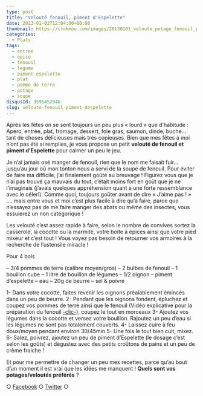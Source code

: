 ```yaml
---
type: post
title: "Velouté fenouil, piment d'Espelette"
date: 2013-01-02T12:04:00+00:00
thumbnail: https://crokmou.com/images/20130101_veloute_potage_fenouil_piment_espelette_0015.jpg
categories:
  - Plats
tags:
  - entree
  - epice
  - fenouil
  - legume
  - piment espelette
  - plat
  - pomme de terre
  - potage
  - soupe
disqusId: 3596452946
slug: veloute-fenouil-piment-despelette
---
```


Après les fêtes on se sent toujours un peu plus « lourd » que d’habitude : Apero, entrée, plat, fromage, dessert, foie gras, saumon, dinde, buche… tant de choses délicieuses mais très copieuses. Bien que mes fêtes à moi n’ont pas été si remplies, je vous propose un petit **velouté de fenouil et piment d’Espelette** pour calmer un peu le jeu.

Je n’ai jamais osé manger de fenouil, rien que le nom me faisait fuir… jusqu’au jour où mon tonton nous a servi de la soupe de fenouil. Pour éviter de faire ma difficile, j’ai finalement goûté au breuvage ! Figurez vous que je n’ai pas trouvé ça mauvais du tout, c’était moins fort en goût que je ne l’imaginais (j’avais quelques appréhension quant a une forte ressemblance avec le céleri). Comme quoi, toujours goûter avant de dire « J’aime pas ! » …. mais entre vous et moi c’est plus facile à dire qu’a faire, parce que n’essayez pas de me faire manger des abats ou même des insectes, vous essuierez un non catégorique !

Les velouté c’est assez rapide à faire, selon le nombre de convives sortez la casserole, la cocotte ou la marmite, votre boite à épices ainsi que votre pied mixeur et c’est tout ! Vous voyez pas besoin de retourner vos armoires à la recherche de l’ustensile miracle !

Pour 4 bols

– 3/4 pommes de terre (calibre moyen/gros)
– 2 bulbes de fenouil
– 1 bouillon cube
– 1 litre de bouillon de légumes
– 1/2 oignon
– piment d’espelette
– eau
– 20g de beurre
– sel & poivre

1- Dans votre cocotte, faites revenir les oignons préalablement émincés dans un peu de beurre.
2- Pendant que les oignons fondent, épluchez et coupez vos pommes de terre ainsi que le fenouil (Vidéo explicative pour la préparation du fenouil [-clic-](http://www.aufeminin.com/recette-video-cuisine/comment-preparer-et-cuire-le-fenouil-n54607.html)), coupez le tout en morceaux
3- Ajoutez vos légumes dans la cocotte et versez votre bouillon. Rajoutez un peu d’eau si les légumes ne sont pas totalement couverts.
4- Laissez cuire à feu doux/moyen pendant environ 30/45min
5- Une fois le tout bien cuit, mixez.
6- Salez, poivrez, ajoutez un peu de piment d’Espelette (le dosage c’est selon les goûts) et dégustez avec des petits croûtons de pains et un peu de crème fraiche !

Et pour me permettre de changer un peu mes recettes, parce qu’au bout d’un moment il est vrai que les idées me manquent ! **Quels sont vos potages/veloutés préférés** ?

○ [Facebook](https://www.facebook.com/crokmou.blog) ○ [Twitter](https://twitter.com/Crokmou) ○